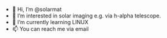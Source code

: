 - 👋 Hi, I’m @solarmat
- 👀 I’m interested in solar imaging e.g. via h-alpha telescope.
- 🌱 I’m currently learning LINUX
- 📫 You can reach me via email

<!---
solarmat/solarmat can be a ✨ special ✨ repository for solar research in the future.
--->
